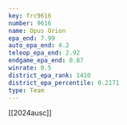```yaml
---
key: frc9616
number: 9616
name: Opus Orion
epa_end: 7.99
auto_epa_end: 4.2
teleop_epa_end: 2.92
endgame_epa_end: 0.87
winrate: 0.5
district_epa_rank: 1410
district_epa_percentile: 0.2171
type: Team
---
```

[[2024ausc]]
